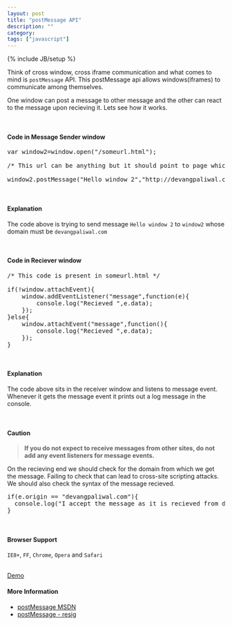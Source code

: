 ```yaml
---
layout: post
title: "postMessage API"
description: ""
category: 
tags: ["javascript"]
---
```

{% include JB/setup %}
<p>
	Think of cross window, cross iframe communication and what comes to mind is <code>postMessage</code> API. This postMessage api  allows windows(iframes) to communicate among themselves. <p>One window can post a message to other message and the other can react to the message upon recieving it. Lets see how it works.</p>
</p>
<br>
<h4>Code in Message Sender window</h4>

<pre>
var window2=window.open("/someurl.html"); 

/* This url can be anything but it should point to page which is the reciever */

window2.postMessage("Hello window 2","http://devangpaliwal.com");
</pre>	
<!-- more -->
<br>
<h4>Explanation</h4>
<p>
	The code above is trying to send message <code>Hello window 2</code> to <code>window2</code> whose domain must be 
	<code>devangpaliwal.com</code>
</p>	
<br>
<h4>Code in Reciever window</h4>

<pre>
/* This code is present in someurl.html */
	
if(!window.attachEvent){
	window.addEventListener("message",function(e){
		console.log("Recieved ",e.data);
	});	
}else{
	window.attachEvent("message",function(){
		console.log("Recieved ",e.data);
	});	
}
</pre>
<br>
<h4>Explanation</h4>
<p>The code above sits in the receiver window and listens to message event. Whenever it gets the message event it prints out a log message in the console.</p>
<br>
<h4>Caution</h4>

<blockquote>
<strong>If you do not expect to receive messages from other sites, do not add any event listeners for message events.</strong>
</blockquote>	
<p>
On the recieving end we should check for the domain from which we get the message. Failing to check that can lead to cross-site scripting attacks. We should also check the syntax of the message recieved.
</p>
<pre>
if(e.origin == "devangpaliwal.com"){
  console.log("I accept the message as it is recieved from devangpaliwal.com");
}
</pre>
<br>
<h4>Browser Support</h4>
<p><code>IE8+</code>, <code>FF</code>, <code>Chrome</code>, <code>Opera</code> and <code>Safari</code></p>
<br>
<a class="demo" href="/demos/postmessage/index.html" target="_blank">Demo</a>

<br>
<h4>More Information</h4>
<ul class="unstyled">
	<li><a href="http://msdn.microsoft.com/en-us/library/ie/cc197015(v=vs.85).aspx">postMessage MSDN</a></li>
	<li><a href="http://ejohn.org/blog/cross-window-messaging/">postMessage - resig</a></li>
	
</ul>	


